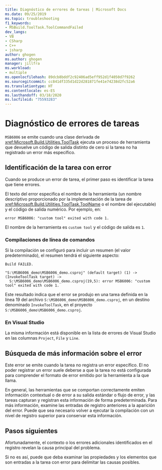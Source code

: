 ```yaml
---
title: Diagnóstico de errores de tareas | Microsoft Docs
ms.date: 09/25/2019
ms.topic: troubleshooting
f1_keywords:
- MSBuild.ToolTask.ToolCommandFailed
dev_langs:
- VB
- CSharp
- C++
- jsharp
author: ghogen
ms.author: ghogen
manager: jillfra
ms.workload:
- multiple
ms.openlocfilehash: 89dcb8bddf2c92406ad5eff952d1f4050d7f9262
ms.sourcegitcommit: cc841df335d1d22d281871fe41e74238d2fc52a6
ms.translationtype: HT
ms.contentlocale: es-ES
ms.lasthandoff: 03/18/2020
ms.locfileid: "75593283"
---
```

# <a name="diagnosing-task-failures"></a>Diagnóstico de errores de tareas

`MSB6006` se emite cuando una clase derivada de <xref:Microsoft.Build.Utilities.ToolTask> ejecuta un proceso de herramienta que devuelve un código de salida distinto de cero si la tarea no ha registrado un error más específico.

## <a name="identifying-the-failing-task"></a>Identificación de la tarea con error

Cuando se produce un error de tarea, el primer paso es identificar la tarea que tiene errores.

El texto del error especifica el nombre de la herramienta (un nombre descriptivo proporcionado por la implementación de la tarea de <xref:Microsoft.Build.Utilities.ToolTask.ToolName> o el nombre del ejecutable) y el código de salida numérico. Por ejemplo, en:

```text
error MSB6006: "custom tool" exited with code 1.
```

El nombre de la herramienta es `custom tool` y el código de salida es `1`.

### <a name="command-line-builds"></a>Compilaciones de línea de comandos

Si la compilación se configuró para incluir un resumen (el valor predeterminado), el resumen tendrá el siguiente aspecto:

```text
Build FAILED.

"S:\MSB6006_demo\MSB6006_demo.csproj" (default target) (1) ->
(InvokeToolTask target) ->
  S:\MSB6006_demo\MSB6006_demo.csproj(19,5): error MSB6006: "custom tool" exited with code 1.
```

Este resultado indica que el error se produjo en una tarea definida en la línea 19 del archivo `S:\MSB6006_demo\MSB6006_demo.csproj`, en un destino denominado `InvokeToolTask`, en el proyecto `S:\MSB6006_demo\MSB6006_demo.csproj`.

### <a name="in-visual-studio"></a>En Visual Studio

La misma información está disponible en la lista de errores de Visual Studio en las columnas `Project`, `File` y `Line`.

## <a name="finding-more-failure-information"></a>Búsqueda de más información sobre el error

Este error se emite cuando la tarea no registra un error específico. El no poder registrar un error suele deberse a que la tarea no está configurada para comprender el formato de error emitido por la herramienta a la que llama.

En general, las herramientas que se comportan correctamente emiten información contextual o de error a su salida estándar o flujo de error, y las tareas capturan y registran esta información de forma predeterminada. Para más información, examine las entradas de registro anteriores a la aparición del error. Puede que sea necesario volver a ejecutar la compilación con un nivel de registro superior para conservar esta información.

## <a name="next-steps"></a>Pasos siguientes

Afortunadamente, el contexto o los errores adicionales identificados en el registro revelan la causa principal del problema.

Si no es así, puede que deba examinar las propiedades y los elementos que son entradas a la tarea con error para delimitar las causas posibles.
